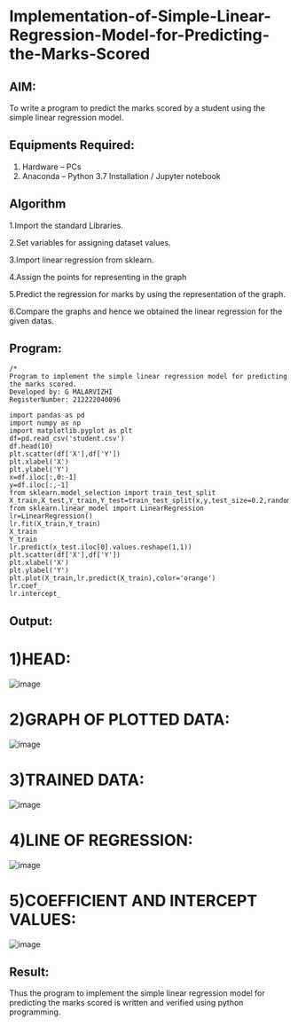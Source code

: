 # Implementation-of-Simple-Linear-Regression-Model-for-Predicting-the-Marks-Scored

## AIM:
To write a program to predict the marks scored by a student using the simple linear regression model.

## Equipments Required:
1. Hardware – PCs
2. Anaconda – Python 3.7 Installation / Jupyter notebook

## Algorithm
1.Import the standard Libraries.

2.Set variables for assigning dataset values.

3.Import linear regression from sklearn.

4.Assign the points for representing in the graph

5.Predict the regression for marks by using the representation of the graph.

6.Compare the graphs and hence we obtained the linear regression for the given datas.

## Program:
```
/*
Program to implement the simple linear regression model for predicting the marks scored.
Developed by: G MALARVIZHI
RegisterNumber: 212222040096

import pandas as pd
import numpy as np
import matplotlib.pyplot as plt
df=pd.read_csv('student.csv')
df.head(10)
plt.scatter(df['X'],df['Y'])
plt.xlabel('X')
plt.ylabel('Y')
x=df.iloc[:,0:-1]
y=df.iloc[:,-1]
from sklearn.model_selection import train_test_split
X_train,X_test,Y_train,Y_test=train_test_split(x,y,test_size=0.2,random_state=0)
from sklearn.linear_model import LinearRegression
lr=LinearRegression()
lr.fit(X_train,Y_train)
X_train
Y_train
lr.predict(x_test.iloc[0].values.reshape(1,1))
plt.scatter(df['X'],df['Y'])
plt.xlabel('X')
plt.ylabel('Y')
plt.plot(X_train,lr.predict(X_train),color='orange')
lr.coef_
lr.intercept_
```

## Output:

# 1)HEAD:

![image](https://github.com/22008650/Implementation-of-Simple-Linear-Regression-Model-for-Predicting-the-Marks-Scored/assets/122548204/23e2ae8d-92ec-458c-912d-1c9a3ad2e86c)

# 2)GRAPH OF PLOTTED DATA:

![image](https://github.com/22008650/Implementation-of-Simple-Linear-Regression-Model-for-Predicting-the-Marks-Scored/assets/122548204/ee05f108-4294-44db-a552-4c4f433c1f56)

# 3)TRAINED DATA:

![image](https://github.com/22008650/Implementation-of-Simple-Linear-Regression-Model-for-Predicting-the-Marks-Scored/assets/122548204/c5bd439a-3bb9-40e0-ad56-14f1161a8f4a)

# 4)LINE OF REGRESSION:

![image](https://github.com/22008650/Implementation-of-Simple-Linear-Regression-Model-for-Predicting-the-Marks-Scored/assets/122548204/1ba98bc8-9b54-4c8d-9274-f311a20e1791)

# 5)COEFFICIENT AND INTERCEPT VALUES:

![image](https://github.com/22008650/Implementation-of-Simple-Linear-Regression-Model-for-Predicting-the-Marks-Scored/assets/122548204/a498a799-fbfd-4364-86ae-adcb1437b36b)

## Result:
Thus the program to implement the simple linear regression model for predicting the marks scored is written and verified using python programming.
